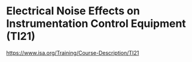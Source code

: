 # Electrical Noise Effects on Instrumentation Control Equipment (TI21)

https://www.isa.org/Training/Course-Description/TI21